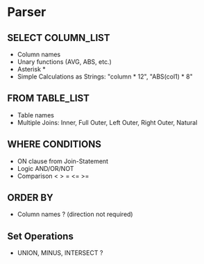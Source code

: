 # Parser

## SELECT COLUMN_LIST

* Column names
* Unary functions (AVG, ABS, etc.)
* Asterisk *
* Simple Calculations as Strings: "column \* 12", "ABS(col1) \* 8"

## FROM TABLE_LIST

* Table names
* Multiple Joins: Inner, Full Outer, Left Outer, Right Outer, Natural

## WHERE CONDITIONS

* ON clause from Join-Statement 
* Logic AND/OR/NOT
* Comparison < > = <= >=

## ORDER BY

* Column names ? (direction not required)

## Set Operations

* UNION, MINUS, INTERSECT ?